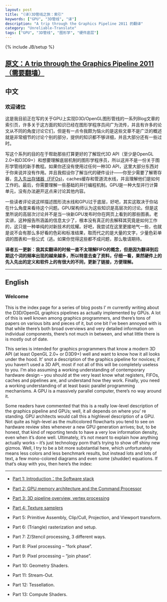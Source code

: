 ```yaml
---
layout: post
title: "(译)3D管线之旅：索引"
keywords: ["GPU", "3D管线", "译"]
description: "A trip through the Graphics Pipeline 2011 的翻译"
category: "Unreliable-Translate"
tags: ["GPU", "3D管线", "图形学", "硬件底层"]
---
```

{% include JB/setup %}

[原文：A trip through the Graphics Pipeline 2011（需要翻墙）](https://fgiesen.wordpress.com/2011/07/09/a-trip-through-the-graphics-pipeline-2011-index/)
----------------------------------

## 中文

### 欢迎诸位

这是我目前正在写的关于GPU上实现D3D/OpenGL图形管线的一系列Blog文章的索引页，许多关于这方面的知识已经在图形学程序员间广为流传，并且有许多的论文从不同的角度讨论它们，但是有一点令我颇为恼火的是这些文章不是广泛的概述就是非常细节的讨论个别的部分，提供的知识都不够详细，并且大部分还有一些过时。

写这个系列的目的在于帮助那些打算更好的了解现代3D API（至少是OpenGL 2.0+和D3D9+）和想要理解底层机制的图形学程序员，所以这并不是一份关于图形学管线的新手教程。如果你还没有使用过任何一种3D API，这里大部分东西对于你来说并没有作用。并且我假设你了解当代的硬件设计——你至少需要了解寄存器，[先入先出存储器（FIFOs)](http://electronics.stackexchange.com/questions/97280/trying-to-understand-fifo-in-hardware-context)，caches缓存和管道流水线，并且理解他们是如何工作的。最后，你需要理解一些基础的并行编程机制。GPU是一种大型并行计算单元，没有办法避开这点来讨论其他内容。

一些读者评论说这样描述图形流水线和GPU过于底层，好吧，其实这取决于你站在什么角度来看待这个问题。GPU架构师认为这些知识是高层次的讨论。但是这里所说的高层次讨论并不是当一块新GPU发布时你在网页上看到的那些图表。老实讲，这种报告所涵盖的信息太少了，根本没有真正的去解释其究竟是如何工作的，这只是一种单纯的对新技术的炫耀。好吧，我尝试在这里更接地气一些，也就是说不会有那么多好看的色彩和标准结果，取而代之的是大量的文字，少量色彩单调的图表和一些公式（逃。如果你觉得这些都不成问题，那么敬请期待。

**译者五一更新：我其实翻译的时候一直不太理解FIFO的概念，但是因为翻译到后期这个词的频率出现的越来越多，所以特意去查了资料，仔细一看，果然硬件上的先入先出的定义和软件上的有很大的不同，更新了链接，方便理解。**

-------------------------------

## English

### Welcome

This is the index page for a series of blog posts I’ m currently writing about the D3D/OpenGL graphics pipelines as actually implemented by GPUs. A lot of this is well known among graphics programmers, and there’s tons of papers on various bits and pieces of it, but one bit I’ve been annoyed with is that while there’s both broad overviews and very detailed information on individual components, there’s not much in between, and what little there is is mostly out of date.

This series is intended for graphics programmers that know a modern 3D API (at least OpenGL 2.0+ or D3D9+) well and want to know how it all looks under the hood. It’ snot a description of the graphics pipeline for novices; if you haven’t used a 3D API, most if not all of this will be completely useless to you. I’m also assuming a working understanding of contemporary hardware design – you should at the very least know what registers, FIFOs, caches and pipelines are, and understand how they work. Finally, you need a working understanding of at least basic parallel programming mechanisms. A GPU is a massively parallel computer, there’s no way around it.

Some readers have commented that this is a really low-level description of the graphics pipeline and GPUs; well, it all depends on where you’ re standing. GPU architects would call this a highlevel description of a GPU. Not quite as high-level as the multicolored flowcharts you tend to see on hardware review sites whenever a new GPU generation arrives; but, to be honest, that kind of reporting tends to have a very low information density, even when it’s done well. Ultimately, it’s not meant to explain how anything actually works – it’s just technology porn that’s trying to show off shiny new gizmos. Well, I try to be a bit more substantial here, which unfortunately means less colors and less benchmark results, but instead lots and lots of text, a few mono-colored diagrams and even some (shudder) equations. If that’s okay with you, then here’s the index:

-------------------------------------------------

* [Part 1: Introduction：the Software stack](http://madstrawberry.me/unreliable-translate/A-trip-through-the-Graphics-Pipeline-2011-translate(1).html)

* [Part 2: GPU memory architecture and the Command Processor](http://madstrawberry.me/unreliable-translate/A-trip-through-the-Graphics-Pipeline-2011-translate(2).html)

* [Part 3: 3D pipeline overview, vertex processing](http://madstrawberry.me/unreliable-translate/A-trip-through-the-Graphics-Pipeline-2011-translate(3).html)

* [Part 4: Texture samplers](http://madstrawberry.me/unreliable-translate/A-trip-through-the-Graphics-Pipeline-2011-translate(4).html)

* Part 5: Primitive Assembly, Clip/Cull, Projection, and Viewport transform.

* Part 6: (Triangle) rasterization and setup.

* Part 7: Z/Stencil processing, 3 different ways.

* Part 8: Pixel processing – “fork phase”.

* Part 9: Pixel processing – “join phase”.

* Part 10: Geometry Shaders.

* Part 11: Stream-Out.

* Part 12: Tessellation.

* Part 13: Compute Shaders.

